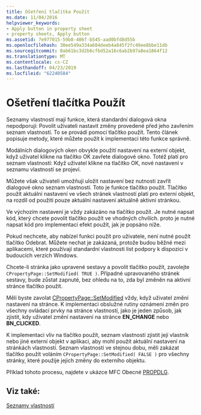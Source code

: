 ```yaml
---
title: Ošetření tlačítka Použít
ms.date: 11/04/2016
helpviewer_keywords:
- Apply button in property sheet
- property sheets, Apply button
ms.assetid: 7e977015-59b8-406f-b545-aad0bfd8d55b
ms.openlocfilehash: 30ee549a334a684deeb4a845f2fc49ee8bbe11db
ms.sourcegitcommit: 0ab61bc3d2b6cfbd52a16c6ab2b97a8ea1864f12
ms.translationtype: MT
ms.contentlocale: cs-CZ
ms.lasthandoff: 04/23/2019
ms.locfileid: "62240584"
---
```

# <a name="handling-the-apply-button"></a>Ošetření tlačítka Použít

Seznamy vlastností mají funkce, která standardní dialogová okna nepodporují: Povolit uživateli nastavit změny provedené před jeho zavřením seznam vlastností. To se provádí pomocí tlačítko použít. Tento článek popisuje metody, které můžete použít k implementaci této funkce správně.

Modálních dialogových oken obvykle použití nastavení na externí objekt, když uživatel klikne na tlačítko OK zavřete dialogové okno. Totéž platí pro seznam vlastností: Když uživatel klikne na tlačítko OK, nové nastavení v seznamu vlastností se projeví.

Můžete však uživateli umožňují uložit nastavení bez nutnosti zavřít dialogové okno seznam vlastností. Toto je funkce tlačítko použít. Tlačítko použít aktuální nastavení ve všech stránek vlastností platí pro externí objekt, na rozdíl od použití pouze aktuální nastavení aktuálně aktivní stránkou.

Ve výchozím nastavení je vždy zakázáno na tlačítko použít. Je nutné napsat kód, který chcete povolit tlačítko použít ve vhodných chvílích. proto je nutné napsat kód pro implementaci efekt použít, jak je popsáno níže.

Pokud nechcete, aby nabízel funkci použít pro uživatele, není nutné použít tlačítko Odebrat. Můžete nechat je zakázaná, protože budou běžné mezi aplikacemi, které používají standardní vlastnosti list podpory k dispozici v budoucích verzích Windows.

Chcete-li stránka jako upravené sestavy a povolit tlačítko použít, zavolejte `CPropertyPage::SetModified( TRUE )`. Případné upravovaného stránek sestavy, bude zůstat zapnuté, bez ohledu na to, zda byl změněn na aktivní stránce tlačítko použít.

Měli byste zavolat [CPropertyPage::SetModified](../mfc/reference/cpropertypage-class.md#setmodified) vždy, když uživatel změní nastavení na stránce. K implementaci obslužné rutiny oznámení změn pro všechny ovládací prvky na stránce vlastností, jako je jeden způsob, jak zjistit, kdy uživatel změní nastavení na stránce **EN_CHANGE** nebo **BN_CLICKED**.

K implementaci vliv na tlačítko použít, seznam vlastností zjistit její vlastník nebo jiné externí objekt v aplikaci, aby mohl použít aktuální nastavení na stránkách vlastností. Seznam vlastností ve stejnou dobu, měli zakázat tlačítko použít voláním `CPropertyPage::SetModified( FALSE )` pro všechny stránky, které použije jejich změny do externího objektu.

Příklad tohoto procesu, najdete v ukázce MFC Obecné [PROPDLG](../overview/visual-cpp-samples.md).

## <a name="see-also"></a>Viz také:

[Seznamy vlastností](../mfc/property-sheets-mfc.md)
